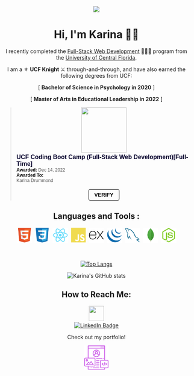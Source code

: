 <div align="center">
<img src="https://img.icons8.com/external-flaticons-lineal-color-flat-icons/64/null/external-developer-web-development-flaticons-lineal-color-flat-icons-5.png"/>
<h1>Hi, I'm Karina 👋🏽</h1>

 I recently completed the [Full-Stack Web Development](https://github.com/ucf-coding-boot-camp) 👩🏽‍💻 program from the [University of Central Florida](https://bootcamp.ce.ucf.edu/coding/).

I am a ⚜️ <b>UCF Knight</b> ⚔️ through-and-through, and have also earned the following degrees from UCF:

[ <b>Bachelor of Science in Psychology in 2020</b> ] 

[ <b>Master of Arts in Educational Leadership in 2022</b> ]

<blockquote class="badgr-badge" style="font-family: Helvetica, Roboto, &quot;Segoe UI&quot;, Calibri, sans-serif;">
 <a href="https://api.badgr.io/public/assertions/OVVgJwY2QMeB-Clcpsea-A?identity__email=k.drummond528%40gmail.com">
  <img width="120px" height="120px" src="https://api.badgr.io/public/assertions/OVVgJwY2QMeB-Clcpsea-A/image"></a>
 <p class="badgr-badge-name" style="hyphens: auto; overflow-wrap: break-word; word-wrap: break-word; margin: 0; font-size: 16px; font-weight: 600; font-style: normal; font-stretch: normal; letter-spacing: normal; text-align: left; color: #05012c;">
  UCF Coding Boot Camp (Full-Stack Web Development)[Full-Time]</p>
 <p class="badgr-badge-date" style="margin: 0; font-size: 12px; font-style: normal; font-stretch: normal; letter-spacing: normal; text-align: left; color: #555555;">
  <strong style="font-size: 12px; font-weight: bold; font-style: normal; font-stretch: normal; letter-spacing: normal; text-align: left; color: #000;">
  Awarded: 
  </strong>
  Dec 14, 2022
 </p>
 <p class="badgr-badge-recipient" style="margin: 0; font-size: 12px; font-style: normal; font-stretch: normal; letter-spacing: normal; text-align: left; color: #555555;">
  <strong style="font-size: 12px; font-weight: bold; font-style: normal; font-stretch: normal; letter-spacing: normal; text-align: left; color: #000;">Awarded To: 
  </strong>
  <span style="display: block;"> Karina Drummond</span>
 </p>
 <p style="margin: 16px 0; padding: 0;">
  <a class="badgr-badge-verify" target="_blank" href="https://badgecheck.io?url=https%3A%2F%2Fapi.badgr.io%2Fpublic%2Fassertions%2FOVVgJwY2QMeB-Clcpsea-A%3Fidentity__email%3Dk.drummond528%2540gmail.com&amp;identity__email=k.drummond528%40gmail.com" style="box-sizing: content-box; display: flex; align-items: center; justify-content: center; margin: 0; font-size:14px; font-weight: bold; width: 48px; height: 16px; border-radius: 4px; border: solid 1px black; text-decoration: none; padding: 6px 16px; margin: 16px 0; color: black;">
   VERIFY
  </a>
 </p>
<!--  <script async="async" src="https://badgr.com/assets/widgets.bundle.js"></script> -->
 </blockquote>
  
<h2>Languages and Tools :</h2>

  <img src="https://raw.githubusercontent.com/devicons/devicon/1119b9f84c0290e0f0b38982099a2bd027a48bf1/icons/html5/html5-original.svg" title="HTML5" alt="HTML" width="40" height="40"/>&nbsp;
  <img src="https://raw.githubusercontent.com/devicons/devicon/1119b9f84c0290e0f0b38982099a2bd027a48bf1/icons/css3/css3-original.svg"  title="CSS3" alt="CSS" width="40" height="40"/>&nbsp;
  <img src="https://raw.githubusercontent.com/devicons/devicon/1119b9f84c0290e0f0b38982099a2bd027a48bf1/icons/react/react-original.svg" title="React" alt="React" width="40" height="40"/>&nbsp;
  <img src="https://raw.githubusercontent.com/devicons/devicon/1119b9f84c0290e0f0b38982099a2bd027a48bf1/icons/javascript/javascript-plain.svg" title="JavaScript" alt="JavaScript" width="40" height="40"/>&nbsp;
  <img src="https://raw.githubusercontent.com/devicons/devicon/1119b9f84c0290e0f0b38982099a2bd027a48bf1/icons/express/express-original.svg" title="Express" alt="Express" width="40" height="40"/>&nbsp;
  <img src="https://raw.githubusercontent.com/devicons/devicon/1119b9f84c0290e0f0b38982099a2bd027a48bf1/icons/jquery/jquery-original.svg" title="JQuery" alt="JQuery" width="40" height="40"/>&nbsp;
  <img src="https://raw.githubusercontent.com/devicons/devicon/1119b9f84c0290e0f0b38982099a2bd027a48bf1/icons/mysql/mysql-original.svg" title="MySQL"  alt="MySQL" width="40" height="40"/>&nbsp;
  <img src="https://raw.githubusercontent.com/devicons/devicon/1119b9f84c0290e0f0b38982099a2bd027a48bf1/icons/mongodb/mongodb-original.svg" title="MongoDB" alt="MongoDB" width="40" height="40"/>&nbsp;
  <img src="https://raw.githubusercontent.com/devicons/devicon/1119b9f84c0290e0f0b38982099a2bd027a48bf1/icons/nodejs/nodejs-original.svg" title="NodeJS" alt="NodeJS" width="40" height="40"/>

<br>

[![Top Langs](https://github-readme-stats.vercel.app/api/top-langs/?username=kdrummond528&layout=compact&theme=tokyonight)](https://github.com/anuraghazra/github-readme-stats)

![Karina's GitHub stats](https://github-readme-stats.vercel.app/api?username=kdrummond528&theme=tokyonight&show_icons=true)


<h2 >How to Reach Me:</h2>
    
<a href="mailto:k.drummond528@gmail.com">
    <img src="https://img.icons8.com/color/48/null/gmail--v1.png" width="40" height="40"/>
</a>
<br>
<a href="https://www.linkedin.com/in/karinadrummond/">
     <img src="https://img.shields.io/badge/LinkedIn-blue?style=for-the-badge&logo=linkedin&logoColor=white" alt="LinkedIn Badge"/>
</a>

<br>

Check out my portfolio!

<a href="https://kdrummond528.github.io/React_Portfolio/">
    <img src="./portfolio.png" alt="portfolio" title="Portfolio"></img>
</a>

</div>
